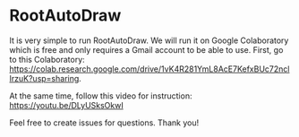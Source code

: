 # RootAutoDraw
It is very simple to run RootAutoDraw. We will run it on Google Colaboratory which is free and only requires a Gmail account to be able to use.
First, go to this Colaboratory: https://colab.research.google.com/drive/1vK4R281YmL8AcE7KefxBUc72nclIrzuK?usp=sharing.

At the same time, follow this video for instruction: https://youtu.be/DLyUSksOkwI

Feel free to create issues for questions.
Thank you!
